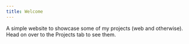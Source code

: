 ```yaml
---
title: Welcome
---
```


A simple website to showcase some of my projects (web and otherwise). Head on over to the Projects tab to see them.